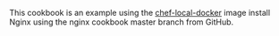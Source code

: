 This cookbook is an example using the [chef-local-docker](https://github.com/zuazo/chef-local-docker) image install Nginx using the nginx cookbook master branch from GitHub.
